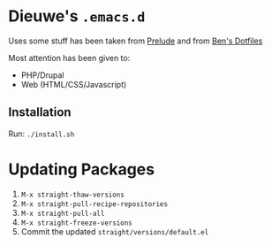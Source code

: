# Dieuwe's `.emacs.d`

Uses some stuff has been taken from [Prelude](https://github.com/bbatsov/prelude) and from [Ben's Dotfiles](https://github.com/ben-denham/dotfiles/tree/master/emacs)

Most attention has been given to:

* PHP/Drupal
* Web (HTML/CSS/Javascript)

## Installation

Run: `./install.sh`

# Updating Packages

1. `M-x straight-thaw-versions`
2. `M-x straight-pull-recipe-repositories`
3. `M-x straight-pull-all`
4. `M-x straight-freeze-versions`
5. Commit the updated `straight/versions/default.el`
